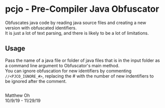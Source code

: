 # pcjo - Pre-Compiler Java Obfuscator


Obfuscates java code by reading java source files and creating a new version with obfuscated identifiers.  
It is just a lot of text parsing, and there is likely to be a lot of limitations.  

## Usage

Pass the name of a java file or folder of java files that is in the input folder as a command line argument to Obfuscator's main method.  
You can ignore obfuscation for new identifiers by commenting `//<PJCO_IGNORE_#>`, replacing the # with the number of new indentifiers to be ignored after the comment.

##

Matthew Oh  
10/9/19 - 11/29/19  